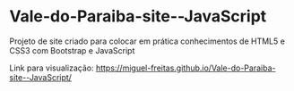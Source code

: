 # Vale-do-Paraiba-site--JavaScript
 Projeto de site criado para colocar em prática conhecimentos de HTML5 e CSS3 com Bootstrap e JavaScript

Link para visualização: https://miguel-freitas.github.io/Vale-do-Paraiba-site--JavaScript/
